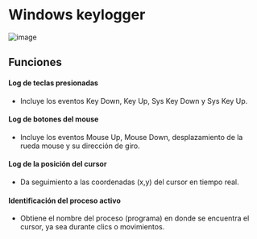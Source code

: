 # Windows keylogger

![image](https://github.com/user-attachments/assets/b755e502-270e-492c-97bb-64d23ad51e31)

## Funciones

#### Log de teclas presionadas

- Incluye los eventos Key Down, Key Up, Sys Key Down y Sys Key Up.

#### Log de botones del mouse

- Incluye los eventos Mouse Up, Mouse Down, desplazamiento de la rueda mouse y su dirección de giro.

#### Log de la posición del cursor

- Da seguimiento a las coordenadas (x,y) del cursor en tiempo real.

#### Identificación del proceso activo

- Obtiene el nombre del proceso (programa) en donde se encuentra el cursor, ya sea durante clics o movimientos.
